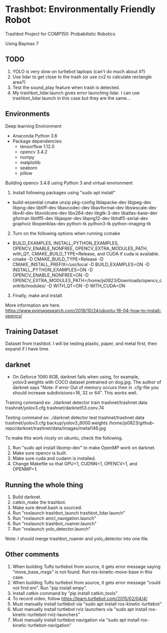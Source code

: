 # Trashbot: Environmentally Friendly Robot
Trashbot Project for COMP150: Probabilistic Robotics

Using Baymax 7

## TODO
1. YOLO is very slow on turtlebot laptops (can't do much about it?)
2. Use lidar to get close to the trash (or use cv2 to calculate rectangle area?)
3. Test the sound_play feature when trash is detected.
4. My trashbot_lidar.launch gives error launching lidar. I can use trashbot_lidar.launch in this case but they are the same...

## Environments
Deep learning Environment
  - Anaconda Python 3.6
  - Package dependencies:
    - tensorflow 1.12.0
    - opencv 3.4.2
    - numpy
    - matplotlib
    - seaborn
    - pillow

Building opencv 3.4.6 using Python 3 and virtual environment
1. Install following packages using "sudo apt install"
  - build-essential cmake unzip pkg-config liblapacke-dev libjpeg-dev libpng-dev libtiff-dev libavcodec-dev libavformat-dev libswscale-dev libv4l-dev libxvidcore-dev libx264-dev libgtk-3-dev libatlas-base-dev gfortran libtiff5-dev libjasper-dev libpng12-dev libhdf5-serial-dev graphviz libopenblas-dev python-tk python3-tk python-imaging-tk
2. Turn on the following options when running ccmake
  - BUILD_EXAMPLES, INSTALL_PYTHON_EXAMPLES, OPENCV_ENABLE_NONFREE, OPENCV_EXTRA_MODULES_PATH, with_QT, CMAKE_BUILD_TYPE=Release, and CUDA if cuda is available.
  - cmake -D CMAKE_BUILD_TYPE=Release -D CMAKE_INSTALL_PREFIX=/usr/local -D BUILD_EXAMPLES=ON -D INSTALL_PYTHON_EXAMPLES=ON -D OPENCV_ENABLE_NONFREE=ON -D OPENCV_EXTRA_MODULES_PATH=/home/js0823/Downloads/opencv_contrib/modules/ -D WITH_QT=ON -D WITH_CUDA=ON
3. Finally, make and install.

More information are here.
https://www.pyimagesearch.com/2016/10/24/ubuntu-16-04-how-to-install-opencv/

## Training Dataset
Dataset from trashbot.
I will be testing plastic, paper, and metal first, then expand if I have time.

## darknet
- On Geforce 1060 6GB, darknet fails when using, for example, yolov3.weights with COCO dataset pretrained on dog.jpg. The author of darknet says "Note: if error Out of memory occurs then in .cfg-file you should increase subdivisions=16, 32 or 64". This works well.

Training command ex: ./darknet detector train trashnet/trashnet.data trashnet/yolov3.cfg trashnet/darknet53.conv.74

Testing command ex: ./darknet detector test trashnet/trashnet.data trashnet/yolov3.cfg backup/yolov3_6000.weights /home/js0823/github-repo/darknet/trashnet/data/images/metal146.jpg

To make this work nicely on ubuntu, check the following.
1. Run "sudo apt install libomp-dev" to make OpenMP work on darknet.
2. Make sure opencv is built.
3. Make sure cuda and cudann is installed.
4. Change Makefile so that GPU=1, CUDNN=1, OPENCV=1, and OPENMP=1.

## Running the whole thing
1. Build darknet.
2. catkin_make the trashbot.
3. Make sure devel.bash is sourced.
4. Run "roslaunch trashbot_launch trashbot_lidar.launch"
5. Run "roslaunch amcl_navigation.launch"
6. Run "roslaunch trashbot_roamer.launch"
7. Run "roslaunch yolo_detector.launch"

Note: I should merge trashbot_roamer and yolo_detector into one file.

## Other comments
1. When building Tufts turtlebot from source, it gets error message saying "move_base_msgs" is not found. Run ros-kinetic-move-base in this case.
2. When building Tufts turtlebot from source, it gets error message "could not find em". Run "pip install empy".
3. Install catkin command by "pip install catkin_tools"
4. To record video, follow https://learn.turtlebot.com/2015/02/04/4/
5. Must manually install turtlebot via "sudo apt install ros-kinetic-turtlebot"
6. Must manually install turtlebot rviz launchers via "sudo apt install ros-kinetic-turtlebot-rviz-launchers"
7. Must manually install turtlebot navigation via "sudo apt install ros-kinetic-turtlebot-navigation"